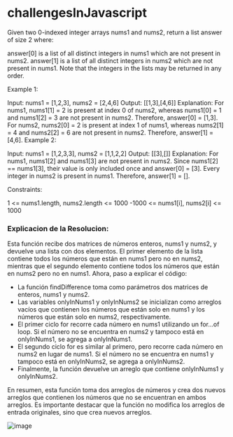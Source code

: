 # challengesInJavascript

Given two 0-indexed integer arrays nums1 and nums2, return a list answer of size 2 where:

answer[0] is a list of all distinct integers in nums1 which are not present in nums2.
answer[1] is a list of all distinct integers in nums2 which are not present in nums1.
Note that the integers in the lists may be returned in any order.

 

Example 1:

Input: nums1 = [1,2,3], nums2 = [2,4,6]
Output: [[1,3],[4,6]]
Explanation:
For nums1, nums1[1] = 2 is present at index 0 of nums2, whereas nums1[0] = 1 and nums1[2] = 3 are not present in nums2. Therefore, answer[0] = [1,3].
For nums2, nums2[0] = 2 is present at index 1 of nums1, whereas nums2[1] = 4 and nums2[2] = 6 are not present in nums2. Therefore, answer[1] = [4,6].
Example 2:

Input: nums1 = [1,2,3,3], nums2 = [1,1,2,2]
Output: [[3],[]]
Explanation:
For nums1, nums1[2] and nums1[3] are not present in nums2. Since nums1[2] == nums1[3], their value is only included once and answer[0] = [3].
Every integer in nums2 is present in nums1. Therefore, answer[1] = [].
 

Constraints:

1 <= nums1.length, nums2.length <= 1000
-1000 <= nums1[i], nums2[i] <= 1000

### Explicacion de la Resolucion:
Esta función recibe dos matrices de números enteros, nums1 y nums2, y devuelve una lista con dos elementos. El primer elemento de la lista contiene todos los números que están en nums1 pero no en nums2, mientras que el segundo elemento contiene todos los números que están en nums2 pero no en nums1.
Ahora, paso a explicar el código:
* La función findDifference toma como parámetros dos matrices de enteros, nums1 y nums2.
* Las variables onlyInNums1 y onlyInNums2 se inicializan como arreglos vacíos que contienen los números que están solo en nums1 y los números que están solo en nums2, respectivamente.
* El primer ciclo for recorre cada número en nums1 utilizando un for...of loop. Si el número no se encuentra en nums2 y tampoco está en onlyInNums1, se agrega a onlyInNums1.
* El segundo ciclo for es similar al primero, pero recorre cada número en nums2 en lugar de nums1. Si el número no se encuentra en nums1 y tampoco está en onlyInNums2, se agrega a onlyInNums2.
* Finalmente, la función devuelve un arreglo que contiene onlyInNums1 y onlyInNums2.

En resumen, esta función toma dos arreglos de números y crea dos nuevos arreglos que contienen los números que no se encuentran en ambos arreglos. Es importante destacar que la función no modifica los arreglos de entrada originales, sino que crea nuevos arreglos.



![image](https://user-images.githubusercontent.com/33848453/236262664-b234e199-8534-4585-8003-95272e3ec9d6.png)




